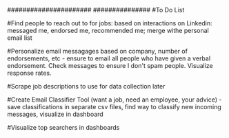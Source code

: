 ######################
###############
#To Do List

#Find people to reach out to for jobs: based on interactions on Linkedin: messaged me, endorsed me, recommended me; merge withe personal email list

#Personalize email messagages based on company, number of endorsements, etc - ensure to email all people who have given a verbal endorsement. Check messages to ensure I don't spam people. Visualize response rates.

#Scrape job descriptions to use for data collection later

#Create Email Classifier Tool (want a job, need an employee, your advice) - save classifications in separate csv files, find way to classify new incoming messages, visualize in dashboard


#Visualize top searchers in dashboards
